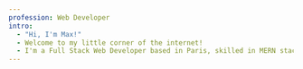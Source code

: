 ```yaml
---
profession: Web Developer
intro:
  - "Hi, I'm Max!"
  - Welcome to my little corner of the internet!
  - I'm a Full Stack Web Developer based in Paris, skilled in MERN stack.
---
```

